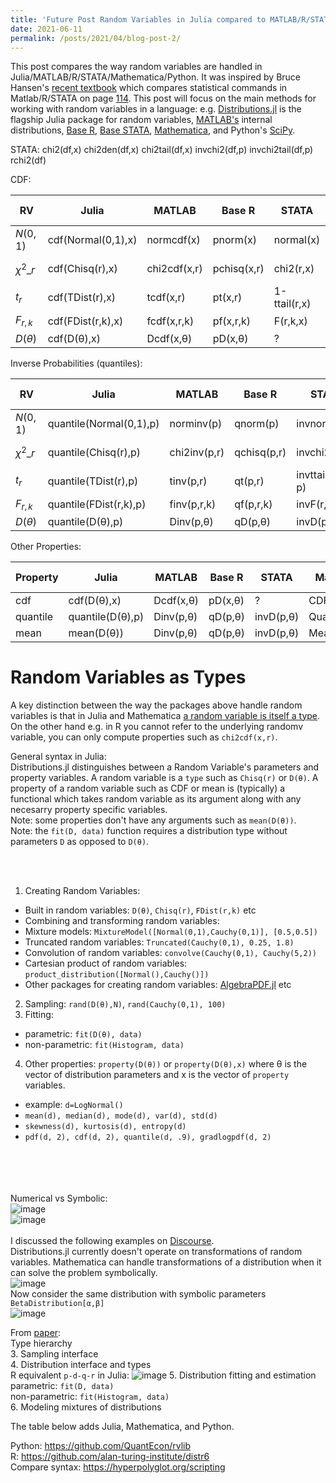 ```yaml
---
title: 'Future Post Random Variables in Julia compared to MATLAB/R/STATA/Mathematica/Python'
date: 2021-06-11 
permalink: /posts/2021/04/blog-post-2/
---
```


This post compares the way random variables are handled in Julia/MATLAB/R/STATA/Mathematica/Python.
It was inspired by Bruce Hansen's 
[recent textbook](https://www.ssc.wisc.edu/~bhansen/probability/)
which compares statistical commands in Matlab/R/STATA on 
page [114](https://www.ssc.wisc.edu/~bhansen/probability/Intro2Metrics.pdf#page=114). 
This post will focus on the main methods for working with random variables in a language: 
e.g. 
[Distributions.jl](https://github.com/JuliaStats/Distributions.jl) is the flagship Julia package for random variables, 
[MATLAB's](https://www.mathworks.com/help/stats/probability-distributions-1.html) internal distributions, 
[Base R](https://cran.r-project.org/web/views/Distributions.html),
[Base STATA](https://www.stata.com/manuals/fnstatisticalfunctions.pdf),
[Mathematica](https://reference.wolfram.com/language/guide/RandomVariables.html),
and
Python's [SciPy](https://docs.scipy.org/doc/scipy/reference/stats.html).


STATA: 
chi2(df,x)
chi2den(df,x)
chi2tail(df,x)
invchi2(df,p)
invchi2tail(df,p)
rchi2(df)



CDF:

| RV | Julia | MATLAB | Base R | STATA | Mathematica | Python [SciPy](https://docs.scipy.org/doc/scipy/reference/stats.html) |
| --- | --- | --- |  --- | --- | --- | --- |
| $N(0,1)$ | cdf(Normal(0,1),x) | normcdf(x) | pnorm(x) | normal(x) | CDF[NormalDistribution[0, 1],x] | norm.cdf(x) |
| $\chi^2\_{r}$ | cdf(Chisq(r),x) | chi2cdf(x,r) | pchisq(x,r) | chi2(r,x)  | CDF[ChiSquareDistribution[r],x] | chi2.cdf(x, r) |
| $t_r$ | cdf(TDist(r),x) | tcdf(x,r) | pt(x,r) | 1-ttail(r,x) | CDF[StudentTDistribution[r],x] | t.cdf(x, r) |
| $F_{r,k}$ | cdf(FDist(r,k),x) | fcdf(x,r,k) | pf(x,r,k) | F(r,k,x) | CDF[FRatioDistribution[r,k],x] | f.cdf(x, r, k) |
| $D(\theta)$ | cdf(D(θ),x) | Dcdf(x,θ) | pD(x,θ) | ? | CDF[D[θ],x] | D.cdf(x,θ) |

Inverse Probabilities (quantiles):

| RV | Julia | MATLAB | Base R | STATA | Mathematica | Python [SciPy](https://docs.scipy.org/doc/scipy/reference/stats.html) |
| --- | --- | --- |  --- | --- | --- | --- |
| $N(0,1)$ | quantile(Normal(0,1),p) | norminv(p) | qnorm(p) | invnormal(p) | Quantile[NormalDistribution[],p] | norm.ppf(p) |
| $\chi^2\_{r}$ | quantile(Chisq(r),p) | chi2inv(p,r) | qchisq(p,r) | invchi2(r,p) | Quantile[ChiSquareDistribution[r],p] | chi2.ppf(p, r) |
| $t_r$ | quantile(TDist(r),p) | tinv(p,r) | qt(p,r) | invttail(r,1-p) | Quantile[StudentTDistribution[r],p] | t.ppf(p, r) |
| $F_{r,k}$ | quantile(FDist(r,k),p) | finv(p,r,k) | qf(p,r,k) | invF(r,k,p) | Quantile[FRatioDistribution[r,k],p] | f.ppf(p, r, k) |
| $D(\theta)$ | quantile(D(θ),p) | Dinv(p,θ) | qD(p,θ) | invD(p,θ) | Quantile[D[θ],p] | D.ppf(p,θ) |

Other Properties:

| Property | Julia | MATLAB | Base R | STATA | Mathematica | Python [SciPy](https://docs.scipy.org/doc/scipy/reference/stats.html) |
| --- | --- | --- |  --- | --- | --- | --- |
| cdf | cdf(D(θ),x) | Dcdf(x,θ) | pD(x,θ) | ? | CDF[D[θ],x] | D.cdf(x,θ) |
| quantile | quantile(D(θ),p) | Dinv(p,θ) | qD(p,θ) | invD(p,θ) | Quantile[D[θ],p] | D.ppf(p,θ) |
| mean | mean(D(θ)) | Dinv(p,θ) | qD(p,θ) | invD(p,θ) | Mean[D[θ]] | D.ppf(p,θ) |

Random Variables as Types
=
A key distinction between the way the packages above handle random variables
is that in 
Julia and Mathematica
[a random variable is itself a type](https://computationalthinking.mit.edu/Spring21/random_variables_as_types/). 
On the other hand e.g. in R you cannot refer to the underlying randomv variable, you can only compute properties 
such as `chi2cdf(x,r)`.

General syntax in Julia:
<br>
Distributions.jl distinguishes between a Random Variable's parameters and property variables. 
A random variable is a `type` such as `Chisq(r)` or `D(θ)`. 
A property of a random variable such as CDF or mean is (typically) a functional
which takes random variable as its argument along with any necesarry property specific variables.
<br>
Note: some properties don't have any arguments such as `mean(D(θ))`.
<br>
Note: the `fit(D, data)` function requires a distribution type without parameters `D` as opposed to `D(θ)`. 



<br><br>
1. Creating Random Variables:  
- Built in random variables: `D(θ)`, `Chisq(r)`, `FDist(r,k)` etc 
- Combining and transforming random variables: 
- Mixture models: `MixtureModel([Normal(0,1),Cauchy(0,1)], [0.5,0.5])`
- Truncated random variables: `Truncated(Cauchy(0,1), 0.25, 1.8)`
- Convolution of random variables: `convolve(Cauchy(0,1), Cauchy(5,2))`
- Cartesian product of random variables: `product_distribution([Normal(),Cauchy()])`
- Other packages for creating random variables: [AlgebraPDF.jl](https://github.com/mmikhasenko/AlgebraPDF.jl) etc
2. Sampling: `rand(D(θ),N)`, `rand(Cauchy(0,1), 100)`  
3. Fitting: 
- parametric: `fit(D(θ), data)`
- non-parametric: `fit(Histogram, data)`
4. Other properties: `property(D(θ))` or `property(D(θ),x)` 
where θ is the vector of distribution parameters and x is the vector of `property` variables.
- example: `d=LogNormal()`
- `mean(d), median(d), mode(d), var(d), std(d)`
- `skewness(d), kurtosis(d), entropy(d)`
- `pdf(d, 2), cdf(d, 2), quantile(d, .9), gradlogpdf(d, 2)`









<br><br><br><br>
Numerical vs Symbolic:  
![image](https://user-images.githubusercontent.com/7883904/114791686-e5042580-9d54-11eb-863b-3a6430e93d9b.png)
<br>
![image](https://user-images.githubusercontent.com/7883904/114791715-f3524180-9d54-11eb-8be3-6b55ca9ebcf3.png)
<br> <br>
I discussed the following examples on [Discourse](https://discourse.julialang.org/t/define-a-distribution-from-a-given-distribution/48220/10?u=albert_zevelev).
<br>
Distributions.jl currently doesn't operate on transformations of random variables.
Mathematica can handle transformations of a distribution when it can solve the problem symbolically.
<br>
![image](https://user-images.githubusercontent.com/7883904/114792182-d79b6b00-9d55-11eb-8d3d-313ac9ca9d90.png)
<br>
Now consider the same distribution with symbolic parameters `BetaDistribution[α,β]`
<br>
![image](https://user-images.githubusercontent.com/7883904/114792411-555f7680-9d56-11eb-8b66-376563f7e3ba.png)



From [paper](https://arxiv.org/pdf/1907.08611.pdf):
<br>
Type hierarchy
<br>
3. Sampling interface
<br>
4. Distribution interface and types
<br>
R equivalent `p-d-q-r` in Julia:
![image](https://user-images.githubusercontent.com/7883904/114790686-298ec180-9d53-11eb-8016-ca515a33d921.png)
5. Distribution fitting and estimation
<br>
parametric: `fit(D, data)`
<br>
non-parametric: `fit(Histogram, data)`
<br>
6. Modeling mixtures of distributions
<br>



The table below adds Julia, Mathematica, and Python.

Python: https://github.com/QuantEcon/rvlib
<br>
R: https://github.com/alan-turing-institute/distr6
<br>
Compare syntax: https://hyperpolyglot.org/scripting


   
